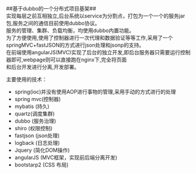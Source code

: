 
##基于dubbo的一个分布式项目基架##  
实现每层之前互相独立,后台系统以service为分割点，打包为一个一个的服务jar包,服务之间的通信目前使用dubbo协议。  
服务的管理、集群、负载均衡，均使用dubbo内置功能。  
为了方便使用,使用了控制器进行一次代理和数据验证等等工作,采用了一个springMVC+fastJSON的方式进行json处理和jsonp的支持。  
在前端使用angularJS(MVC)实现了后台的独立开发,即后台服务器只需要运行控制器即可,webpage则可以直接跑在nginx下,完全将页面  
和后台开发进行分离,开发部署。  

主要使用的技术：  

* spring(ioc)并没有使用AOP进行事物的管理,采用手动的方式进行的处理
* spring mvc(控制器)
* mybatis (持久)
* quartz(调度集群)
* dubbo (服务治理)
* shiro (权限控制)
* fastjson (json处理)
* logback (日志处理)
* Jquery (简化DOM操作)
* angularJS (MVC框架，实现前后端分离开发)
* bootstarp2 (CSS 布局)

